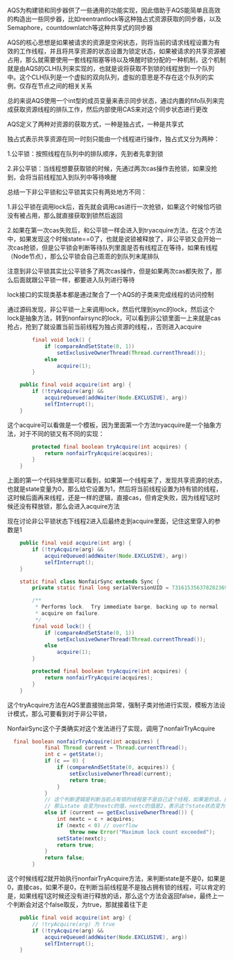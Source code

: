 AQS为构建锁和同步器供了一些通用的功能实现，因此借助于AQS能简单且高效的构造出一些同步器，比如reentrantlock等这种独占式资源获取的同步器，以及Semaphore，countdownlatch等这种共享式的同步器

AQS的核心思想是如果被请求的资源是空闲状态，则将当前的请求线程设置为有效的工作线程，并且将共享资源的状态设置为锁定状态，如果被请求的共享资源被占用，那么就需要使用一套线程阻塞等待以及唤醒时锁分配的一种机制，这个机制就是由AQS的CLH队列来实现的，也就是说将获取不到锁的线程放到一个队列中。这个CLH队列是一个虚拟的双向队列，虚拟的意思是不存在这个队列的实例，仅存在节点之间的相关关系

总的来说AQS使用一个int型的成员变量来表示同步状态，通过内置的fifo队列来完成获取资源线程的排队工作，然后内部使用CAS来对这个同步状态进行更改

AQS定义了两种对资源的获取方式，一种是独占式，一种是共享式

独占式表示共享资源在同一时刻只能由一个线程进行操作，独占式又分为两种：

1.公平锁：按照线程在队列中的排队顺序，先到者先拿到锁

2.非公平锁：当线程想要获取锁的时候，先通过两次cas操作去抢锁，如果没抢到，会将当前线程加入到队列中等待唤醒

总结一下非公平锁和公平锁其实只有两处地方不同：

1.非公平锁在调用lock后，首先就会调用cas进行一次抢锁，如果这个时候恰巧锁没有被占用，那么就直接获取到锁然后返回

2.如果在第一次cas失败后，和公平锁一样会进入到tryacquire方法，在这个方法中，如果发现这个时候state==0了，也就是说锁被释放了，非公平锁又会开始一次cas抢锁，但是公平锁会判断等待队列里面是否有线程正在等待，如果有线程（Node节点），那么公平锁会自己乖乖的到队列末尾排队

注意到非公平锁其实比公平锁多了两次cas操作，但是如果两次cas都失败了，那么后面就跟公平锁一样，都要进入队列进行等待

lock接口的实现类基本都是通过聚合了一个AQS的子类来完成线程的访问控制

通过源码发现，非公平锁一上来调用lock，然后代理到sync的lock，然后这个lock是抽象方法，转到nonfairsync的lock，可以看到非公锁里面一上来就是cas抢占，抢到了就设置当前当前线程为独占资源的线程，，否则进入acquire

~~~java
        final void lock() {
            if (compareAndSetState(0, 1))
                setExclusiveOwnerThread(Thread.currentThread());
            else
                acquire(1);
        }
~~~

~~~java
    public final void acquire(int arg) {
        if (!tryAcquire(arg) &&
            acquireQueued(addWaiter(Node.EXCLUSIVE), arg))
            selfInterrupt();
    }
~~~

这个acquire可以看做是一个模板，因为里面第一个方法tryacquire是一个抽象方法，对于不同的锁又有不同的实现：

~~~java
        protected final boolean tryAcquire(int acquires) {
            return nonfairTryAcquire(acquires);
        }
    }

~~~

上面的第一个代码块里面可以看到，如果第一个线程来了，发现共享资源的状态，也就是state变量为0，那么给它设置为1，然后将当前线程设置为持有锁的线程，这时候后面再来线程，还是一样的逻辑，直接cas，但肯定失败，因为线程1这时候还没有释放锁，那么会进入acquire方法

现在讨论非公平锁状态下线程2进入后最终走到acquire里面，记住这里穿入的参数是1

~~~java
    public final void acquire(int arg) {
        if (!tryAcquire(arg) &&
            acquireQueued(addWaiter(Node.EXCLUSIVE), arg))
            selfInterrupt();
    }
~~~

~~~java
    static final class NonfairSync extends Sync {
        private static final long serialVersionUID = 7316153563782823691L;

        /**
         * Performs lock.  Try immediate barge, backing up to normal
         * acquire on failure.
         */
        final void lock() {
            if (compareAndSetState(0, 1))
                setExclusiveOwnerThread(Thread.currentThread());
            else
                acquire(1);
        }

        protected final boolean tryAcquire(int acquires) {
            return nonfairTryAcquire(acquires);
        }
    }
~~~

这个tryAcquire方法在AQS里直接抛出异常，强制子类对他进行实现，模板方法设计模式，那么可要看到对于非公平锁，

NonfairSync这个子类确实对这个发法进行了实现，调用了nonfairTryAcquire

~~~java
  final boolean nonfairTryAcquire(int acquires) {
            final Thread current = Thread.currentThread();
            int c = getState();
            if (c == 0) {
                if (compareAndSetState(0, acquires)) {
                    setExclusiveOwnerThread(current);
                    return true;
                }
            }
      		// 这个判断逻辑是判断当前占有锁的线程是不是自己这个线程，如果是的话，那么证明你这现在是重入了一遍锁
            // 那么state 会变为nextc的值，nextc的值是2，表示这个state状态变为了2，那么就是重入了
            else if (current == getExclusiveOwnerThread()) {
                int nextc = c + acquires;
                if (nextc < 0) // overflow
                    throw new Error("Maximum lock count exceeded");
                setState(nextc);
                return true;
            }
            return false;
        }
~~~

这个时候线程2就开始执行nonfairTryAcquire方法，来判断state是不是0，如果是0，直接cas，如果不是0，在判断当前线程是不是独占拥有锁的线程，可以肯定的是，如果线程1这时候还没有进行释放的话，那么这个方法会返回false，最终上一个判断会对这个false取反，为true，那就接着往下走

~~~java
    public final void acquire(int arg) {
        // !tryAcquire(arg) 为 true
        if (!tryAcquire(arg) &&
            acquireQueued(addWaiter(Node.EXCLUSIVE), arg))
            selfInterrupt();
    }
~~~

